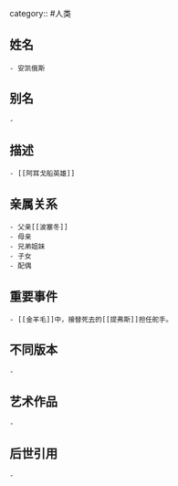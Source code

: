 category:: #人类
## 姓名
	- 安凯俄斯
## 别名
	-
## 描述
	- [[阿耳戈船英雄]]
## 亲属关系
	- 父亲[[波塞冬]]
	- 母亲
	- 兄弟姐妹
	- 子女
	- 配偶
## 重要事件
	- [[金羊毛]]中，接替死去的[[提弗斯]]担任舵手。
## 不同版本
	-
## 艺术作品
	-
## 后世引用
	-
